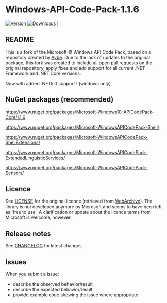# Windows-API-Code-Pack-1.1.6

[![Version](https://img.shields.io/nuget/v/Microsoft-Windows10-APICodePack-Core.svg?style=flat-square)](https://www.nuget.org/packages/Microsoft-Windows10-APICodePack-Core) [![Downloads](https://img.shields.io/nuget/dt/Microsoft-Windows10-APICodePack-Core.svg?style=flat-square)]([https://www.nuget.org/packages/Microsoft-Windows10-APICodePack-Core](https://www.nuget.org/packages/Microsoft-Windows10-APICodePack-Core)) |

## README

This is a fork of the Microsoft © Windows API Code Pack, based on a repository created by [Aybe](https://github.com/aybe/Windows-API-Code-Pack-1.1). Due to the lack of updates to the original package, this fork was created to include all open pull requests on the original repository, apply fixes and add support for all current .NET Framework and .NET Core versions.

Now with added .NET5.0 support ! (windows only)

## NuGet packages (recommended)

https://www.nuget.org/packages/Microsoft-Windows10-APICodePack-Core/1.1.6

https://www.nuget.org/packages/Microsoft-WindowsAPICodePack-Shell/

https://www.nuget.org/packages/Microsoft-WindowsAPICodePack-ShellExtensions/

https://www.nuget.org/packages/Microsoft-WindowsAPICodePack-ExtendedLinguisticServices/

https://www.nuget.org/packages/Microsoft-WindowsAPICodePack-Sensors/

## Licence

See [LICENSE](LICENSE) for the original licence (retrieved from [WebArchive](http://web.archive.org/web/20130717101016/http://archive.msdn.microsoft.com/WindowsAPICodePack/Project/License.aspx)). The library is not developed anymore by Microsoft and seems to have been left as 'free to use'. A clarification or update about the licence terms from Microsoft is welcome, however.
 
## Release notes

See [CHANGELOG](CHANGELOG.md) for latest changes.

## Issues

When you submit a issue:

 - describe the observed behavior/result
 - describe the expected behavior/result
 - provide example code showing the issue where appropriate
